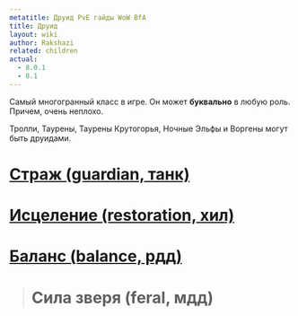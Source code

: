 ```yaml
---
metatitle: Друид PvE гайды WoW BfA
title: Друид
layout: wiki
author: Rakshazi
related: children
actual:
  - 8.0.1
  - 8.1
---
```


Самый многогранный класс в игре. Он может **буквально** в любую роль. Причем, очень неплохо.

Тролли, Таурены, Таурены Крутогорья, Ночные Эльфы и Воргены могут быть друидами.


# [Страж (guardian, танк)](/wiki/classes/druid/guardian)

# [Исцеление (restoration, хил)](/wiki/classes/druid/restoration)

# [Баланс (balance, рдд)](/wiki/classes/druid/balance)

> # Сила зверя (feral, мдд)
